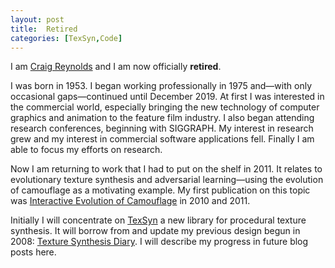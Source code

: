```yaml
---
layout: post
title:  Retired
categories: [TexSyn,Code]
---
```


I am [Craig Reynolds](http://www.red3d.com/cwr) and I am now officially **retired**.

I was born in 1953. I began working professionally in 1975 and—with only occasional gaps—continued until December 2019. At first I was interested in the commercial world, especially bringing the new technology of computer graphics and animation to the feature film industry. I also began attending research conferences, beginning with SIGGRAPH. My interest in research grew and my interest in commercial software applications fell. Finally I am able to focus my efforts on research.

Now I am returning to work that I had to put on the shelf in 2011. It relates to evolutionary texture synthesis and adversarial learning—using the evolution of camouflage as a motivating example. My first publication on this topic was [Interactive Evolution of Camouflage](https://www.red3d.com/cwr/iec/) in 2010 and 2011.

Initially I will concentrate on [TexSyn](https://github.com/cwreynolds/TexSyn) a new library for procedural texture synthesis. It will borrow from and update my previous design begun in 2008: [Texture Synthesis Diary](http://www.red3d.com/cwr/texsyn/diary.html). I will describe my progress in future blog posts here.
